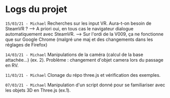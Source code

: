 # Logs du projet

```15/03/21 - Michael```
Recherches sur les input VR. Aura-t-on besoin de SteamVR ? 
--> A priori oui, en tous cas le navigateur dialogue automatiquement avec SteamVR.
--> Sur l'ordi de la V009, ça ne fonctionne que sur Google Chrome (malgré une maj et des changements dans les réglages de Firefox)

```14/03/21 - Michael```
Manipulations de la caméra (calcul de la base attachée...) (ex. 2). Problème : changement d'objet camera lors du passage en RV.

```11/03/21 - Michael```
Clonage du répo three.js et vérification des exemples.

```07/03/21 - Michael```
Manipulation d'un script donné pour se familiariser avec les objets 3D en Three.js (ex.1).